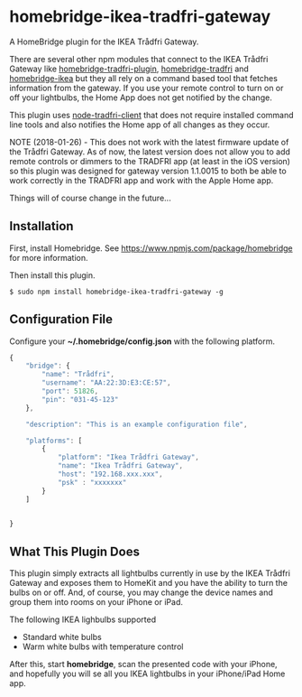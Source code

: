 # homebridge-ikea-tradfri-gateway

A HomeBridge plugin for the IKEA Trådfri Gateway.

There are several other npm modules that connect to the IKEA Trådfri Gateway like
[homebridge-tradfri-plugin](https://www.npmjs.com/package/homebridge-tradfri-plugin),
[homebridge-tradfri](https://www.npmjs.com/package/homebridge-tradfri) and
[homebridge-ikea](https://www.npmjs.com/package/homebridge-ikea)
but they all rely on a command based tool that fetches information
from the gateway. If you use your remote control to turn on or off your
lightbulbs, the Home App does not get notified by the change.

This plugin uses
[node-tradfri-client](https://www.npmjs.com/package/node-tradfri-client)
that does not require installed command line tools
and also notifies the Home app of all changes as they occur.

NOTE (2018-01-26) - This does not work with the latest firmware update
of the Trådfri Gateway. As of now, the latest version does not
allow you to add remote controls or dimmers to the
TRADFRI app (at least in the iOS version) so this plugin
was designed for gateway version 1.1.0015 to both be able
to work correctly in the TRADFRI app and work with the Apple Home app.

Things will of course change in the future...

## Installation

First, install Homebridge. See https://www.npmjs.com/package/homebridge
for more information.

Then install this plugin.

    $ sudo npm install homebridge-ikea-tradfri-gateway -g

## Configuration File

Configure your **~/.homebridge/config.json** with the following platform.


```javascript
{
    "bridge": {
        "name": "Trådfri",
        "username": "AA:22:3D:E3:CE:57",
        "port": 51826,
        "pin": "031-45-123"
    },

    "description": "This is an example configuration file",

    "platforms": [
        {
            "platform": "Ikea Trådfri Gateway",
            "name": "Ikea Trådfri Gateway",
            "host": "192.168.xxx.xxx",
            "psk" : "xxxxxxx"
        }
    ]


}

```
## What This Plugin Does

This plugin simply extracts all lightbulbs currently in use by the IKEA Trådfri
Gateway and exposes them to HomeKit and you have the ability to turn the
bulbs on or off. And, of course, you may change the device names and
group them into rooms on your iPhone or iPad.

The following IKEA lighbulbs supported

- Standard white bulbs
- Warm white bulbs with temperature control

After this, start **homebridge**, scan the presented code with your iPhone, and hopefully
you will se all you IKEA lightbulbs in your iPhone/iPad Home app.
